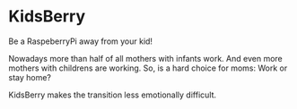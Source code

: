 KidsBerry
=========
Be a RaspeberryPi away from your kid!

Nowadays more than half of all mothers with infants work. And even more mothers with childrens are working. So, is a hard choice for moms: Work or stay home?

KidsBerry makes the transition less emotionally difficult.
